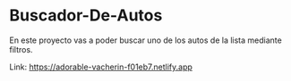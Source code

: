 # Buscador-De-Autos
En este proyecto vas a poder buscar uno de los autos de la lista mediante filtros.

Link: https://adorable-vacherin-f01eb7.netlify.app
